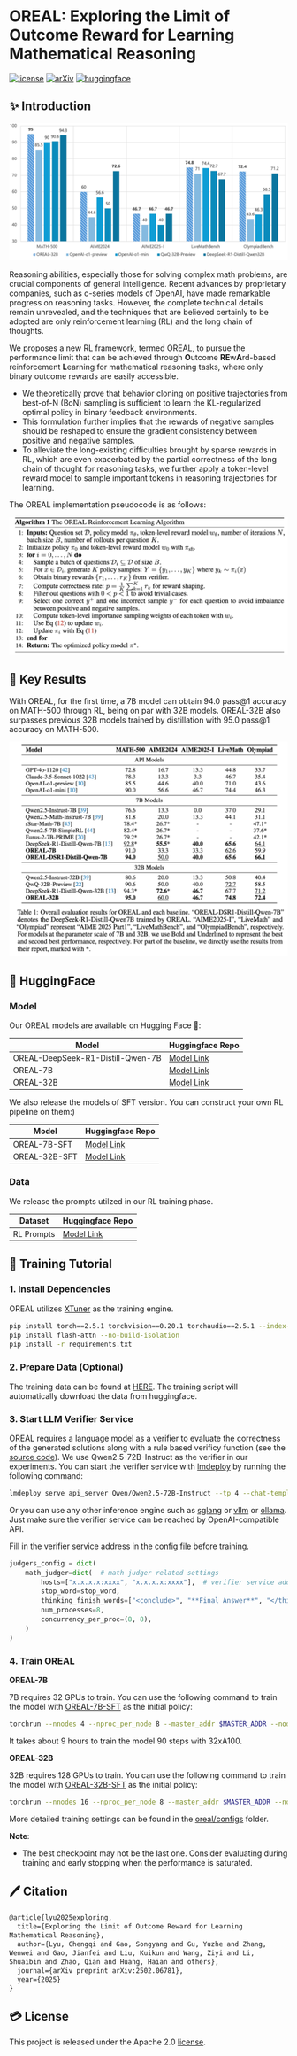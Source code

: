 # OREAL: Exploring the Limit of Outcome Reward for Learning Mathematical Reasoning


[![license](https://img.shields.io/github/license/InternLM/opencompass.svg)](./LICENSE)
[![arXiv](https://img.shields.io/badge/arXiv-2502.06781-b31b1b.svg)](https://arxiv.org/abs/2502.06781)
[![huggingface](https://img.shields.io/badge/%F0%9F%A4%97%20Hugging%20Face-OREAL-ffc107?color=ffc107&logoColor=white)](https://huggingface.co/collections/internlm/oreal-67aaccf5a8192c1ba3cff018)


## ✨ Introduction

![main_fig](./figures/main_fig.jpg)

Reasoning abilities, especially those for solving complex math problems, are crucial components of general intelligence.
Recent advances by proprietary companies, such as o-series models of OpenAI, have made remarkable progress on reasoning tasks. However, the complete technical details remain unrevealed, and the techniques that are believed certainly to be adopted are only reinforcement learning (RL) and the long chain of thoughts.

We proposes a new RL framework, termed OREAL, to pursue the performance limit that can be achieved through **O**utcome **RE**w**A**rd-based reinforcement **L**earning for mathematical reasoning tasks, where only binary outcome rewards are easily accessible.

+ We theoretically prove that behavior cloning on positive trajectories from best-of-N (BoN) sampling is sufficient to learn the KL-regularized optimal policy in binary feedback environments.
+ This formulation further implies that the rewards of negative samples should be reshaped to ensure the gradient consistency between positive and negative samples.
+ To alleviate the long-existing difficulties brought by sparse rewards in RL, which are even exacerbated by the partial correctness of the long chain of thought for reasoning tasks, we further apply a token-level reward model to sample important tokens in reasoning trajectories for learning.

The OREAL implementation pseudocode is as follows:

![algo](./figures/algo.png)


## 📃 Key Results

With OREAL, for the first time, a 7B model can obtain 94.0 pass@1 accuracy on MATH-500 through RL, being on par with 32B models. OREAL-32B also surpasses previous 32B models trained by distillation with 95.0 pass@1 accuracy on MATH-500.

![main_table](./figures/main_table.png)

## 🤗 HuggingFace

### Model

Our OREAL models are available on Hugging Face 🤗:

| Model    | Huggingface Repo |
|----------|------------------|
| OREAL-DeepSeek-R1-Distill-Qwen-7B  | [Model Link](https://huggingface.co/internlm/OREAL-DeepSeek-R1-Distill-Qwen-7B) |
| OREAL-7B  | [Model Link](https://huggingface.co/internlm/OREAL-7B)  |
| OREAL-32B  | [Model Link](https://huggingface.co/internlm/OREAL-32B)  |

We also release the models of SFT version. You can construct your own RL pipeline on them:)

| Model    | Huggingface Repo |
|----------|------------------|
| OREAL-7B-SFT  | [Model Link](https://huggingface.co/internlm/OREAL-7B-SFT)  |
| OREAL-32B-SFT  | [Model Link](https://huggingface.co/internlm/OREAL-32B-SFT)  |

### Data

We release the prompts utilzed in our RL training phase.

| Dataset    | Huggingface Repo |
|----------|------------------|
| RL Prompts  | [Model Link](https://huggingface.co/datasets/internlm/OREAL-RL-Prompts)  |

## 🚄 Training Tutorial

### 1. Install Dependencies

OREAL utilizes [XTuner](https://github.com/InternLM/xtuner/tree/main) as the training engine. 

```bash
pip install torch==2.5.1 torchvision==0.20.1 torchaudio==2.5.1 --index-url https://download.pytorch.org/whl/cu124
pip install flash-attn --no-build-isolation
pip install -r requirements.txt
```

### 2. Prepare Data (Optional)

The training data can be found at [HERE](https://huggingface.co/datasets/internlm/OREAL-RL-Prompts). The training script will automatically download the data from huggingface.

### 3. Start LLM Verifier Service

OREAL requires a language model as a verifier to evaluate the correctness of the generated solutions along with a rule based verificy function (see the [source code](oreal/judgers/math_judger.py)). We use Qwen2.5-72B-Instruct as the verifier in our experiments. You can start the verifier service with [lmdeploy](https://github.com/InternLM/lmdeploy) by running the following command:

```bash
lmdeploy serve api_server Qwen/Qwen2.5-72B-Instruct --tp 4 --chat-template qwen --log-level INFO --server-port 10003
```

Or you can use any other inference engine such as [sglang](https://github.com/sgl-project/sglang) or [vllm](https://github.com/vllm-project/vllm) or [ollama](https://ollama.com/). Just make sure the verifier service can be reached by OpenAI-compatible API.

Fill in the verifier service address in the [config file](./oreal/configs) before training.

```python
judgers_config = dict(
    math_judger=dict(  # math judger related settings
        hosts=["x.x.x.x:xxxx", "x.x.x.x:xxxx"],  # verifier service addresses
        stop_word=stop_word,
        thinking_finish_words=["<conclude>", "**Final Answer**", "</think>"],
        num_processes=8,
        concurrency_per_proc=(8, 8),
    )
)
```

### 4. Train OREAL

**OREAL-7B**

7B requires 32 GPUs to train. You can use the following command to train the model with [OREAL-7B-SFT](https://huggingface.co/internlm/OREAL-7B-SFT) as the initial policy:

```bash
torchrun --nnodes 4 --nproc_per_node 8 --master_addr $MASTER_ADDR --node_rank $RANK --master_port $MASTER_PORT train_oreal.py oreal/configs/oreal_w_tokenrm_OREAL-7B-SFT_seqlen16k.py --total_steps 90 --work_dir ./work_dir/oreal_w_tokenrm_OREAL-7B-SFT_seqlen16k
```

It takes about 9 hours to train the model 90 steps with 32xA100.

**OREAL-32B**

32B requires 128 GPUs to train. You can use the following command to train the model with [OREAL-32B-SFT](https://huggingface.co/internlm/OREAL-32B-SFT) as the initial policy:

```bash
torchrun --nnodes 16 --nproc_per_node 8 --master_addr $MASTER_ADDR --node_rank $RANK --master_port $MASTER_PORT train_oreal.py oreal/configs/oreal_w_tokenrm_OREAL-32B-SFT_seqlen16k.py --total_steps 90 --work_dir ./work_dir/oreal_w_tokenrm_OREAL-32B-SFT_seqlen16k
```

More detailed training settings can be found in the [oreal/configs](./oreal/configs) folder.

**Note**:

+ The best checkpoint may not be the last one. Consider evaluating during training and early stopping when the performance is saturated.


## 🖊️ Citation

```
@article{lyu2025exploring,
  title={Exploring the Limit of Outcome Reward for Learning Mathematical Reasoning},
  author={Lyu, Chengqi and Gao, Songyang and Gu, Yuzhe and Zhang, Wenwei and Gao, Jianfei and Liu, Kuikun and Wang, Ziyi and Li, Shuaibin and Zhao, Qian and Huang, Haian and others},
  journal={arXiv preprint arXiv:2502.06781},
  year={2025}
}
```

## 💳 License

This project is released under the Apache 2.0 [license](./LICENSE).
